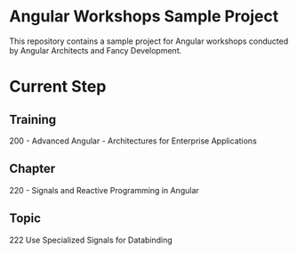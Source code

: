 # Angular Workshops Sample Project

This repository contains a sample project for Angular workshops conducted by Angular Architects and Fancy Development.

# Current Step

## Training
200 - Advanced Angular - Architectures for Enterprise Applications

## Chapter
220 - Signals and Reactive Programming in Angular

## Topic
222 Use Specialized Signals for Databinding
